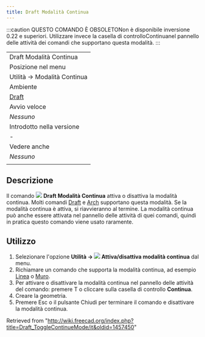 ```yaml
---
title: Draft Modalità Continua
---
```

:::caution
QUESTO COMANDO È OBSOLETONon è disponibile inversione 0.22 e superiori. Utilizzare invece la casella di controlloContinuanel pannello delle attività dei comandi che supportano questa modalità.
:::

|  |
| --- |
| Draft Modalità Continua |
| Posizione nel menu |
| Utilità → Modalità Continua |
| Ambiente |
| [Draft](/Draft_Workbench/it "Draft Workbench/it") |
| Avvio veloce |
| *Nessuno* |
| Introdotto nella versione |
| - |
| Vedere anche |
| *Nessuno* |
|  |

## Descrizione

Il comando ![](/images/Draft_ToggleContinueMode.svg) **Draft Modalità Continua** attiva o disattiva la modalità continua. Molti comandi [Draft](/Draft_Workbench/it "Draft Workbench/it") e [Arch](/Arch_Workbench/it "Arch Workbench/it") supportano questa modalità. Se la modalità continua è attiva, si riavvieranno al termine. La modalità continua può anche essere attivata nel pannello delle attività di quei comandi, quindi in pratica questo comando viene usato raramente.

## Utilizzo

1. Selezionare l'opzione **Utilità → ![](/images/Draft_ToggleContinueMode.svg) Attiva/disattiva modalità continua** dal menu.
2. Richiamare un comando che supporta la modalità continua, ad esempio [Linea](/Draft_Line/it "Draft Line/it") o [Muro](/Arch_Wall/it "Arch Wall/it").
3. Per attivare o disattivare la modalità continua nel pannello delle attività del comando: premere T o cliccare sulla casella di controllo **Continua**.
4. Creare la geometria.
5. Premere Esc o il pulsante Chiudi per terminare il comando e disattivare la modalità continua.

Retrieved from "<http://wiki.freecad.org/index.php?title=Draft_ToggleContinueMode/it&oldid=1457450>"